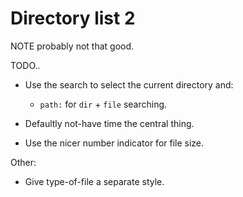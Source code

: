 # Directory list 2

NOTE probably not that good.

TODO.. 

* Use the search to select the current directory and:
  + `path:` for `dir` + `file` searching.

* Defaultly not-have time the central thing.

* Use the nicer number indicator for file size.

Other:

* Give type-of-file a separate style.
